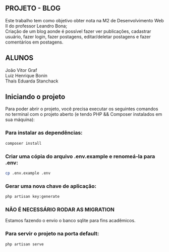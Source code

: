 ## PROJETO - BLOG

Este trabalho tem como objetivo obter nota na M2 de Desenvolvimento Web II do professor Leandro Bona;
<br>
Criação de um blog aonde é possível fazer ver publicações, cadastrar usuário, fazer login, fazer postagens, editar/deletar postagens e fazer comentários em postagens.

## ALUNOS

João Vitor Graf
<br>
Luiz Henrique Bonin
<br>
Thaís Eduarda Stanchack

## Iniciando o projeto

Para poder abrir o projeto, você precisa executar os seguintes comandos no terminal com o projeto aberto (e tendo PHP && Composer instalados em sua máquina):

### Para instalar as dependências:
```bash
composer install
```

### Criar uma cópia do arquivo .env.example e renomeá-la para .env:
```bash
cp .env.example .env
```

### Gerar uma nova chave de aplicação:
```bash
php artisan key:generate
```

### NÃO É NECESSÁRIO RODAR AS MIGRATION
Estamos fazendo o envio o banco sqlite para fins acadêmicos.


### Para servir o projeto na porta default:
```bash
php artisan serve
```